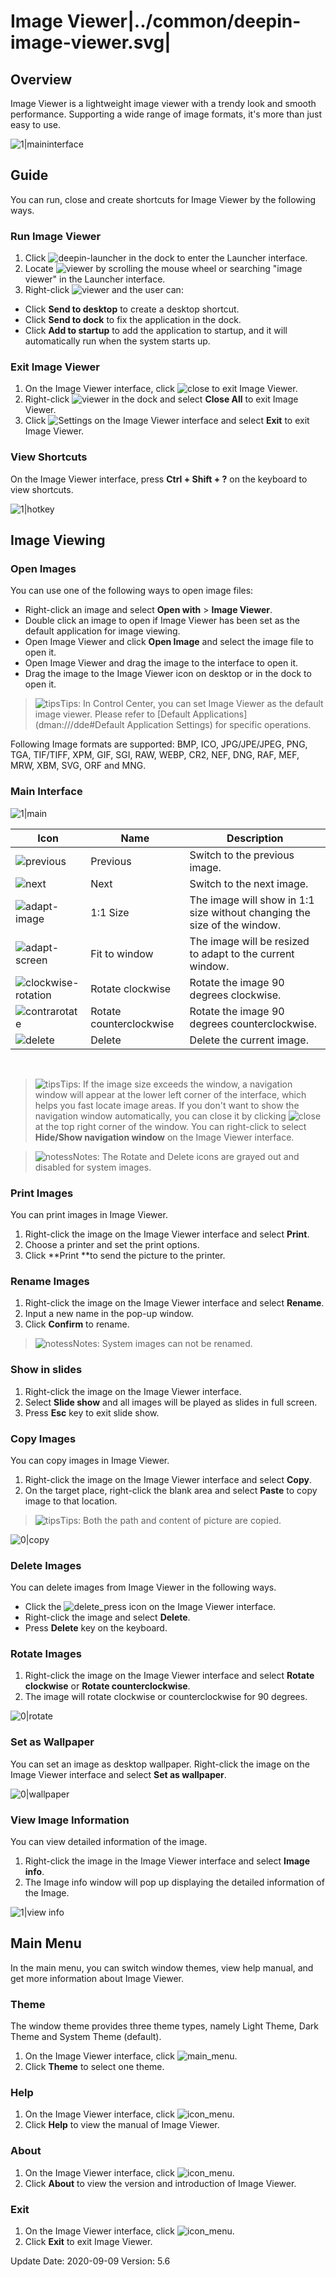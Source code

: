 # Image Viewer|../common/deepin-image-viewer.svg|

## Overview

Image Viewer is a lightweight image viewer with a trendy look and smooth performance. Supporting a wide range of image formats, it's more than just easy to use. 


![1|maininterface](jpg/main.png)

## Guide

You can run, close and create shortcuts for Image Viewer by the following ways.

### Run Image Viewer

1. Click ![deepin-launcher](icon/deepin-launcher.svg) in the dock to enter the Launcher interface.
2. Locate ![viewer](icon/deepin-image-viewer.svg) by scrolling the mouse wheel or searching "image viewer" in the Launcher interface.
3. Right-click ![viewer](icon/deepin-image-viewer.svg) and the user can:
 - Click **Send to desktop** to create a desktop shortcut.
 - Click **Send to dock** to fix the application in the dock.
 - Click **Add to startup** to add the application to startup, and it will automatically run when the system starts up.


### Exit Image Viewer

1. On the Image Viewer interface, click ![close](icon/close.svg) to exit Image Viewer.
2. Right-click ![viewer](icon/deepin-image-viewer.svg) in the dock and select **Close All** to exit Image Viewer.
3. Click ![Settings](icon/icon_menu.svg) on the Image Viewer interface and select **Exit** to exit Image Viewer.

### View Shortcuts 

On the Image Viewer interface, press **Ctrl + Shift + ?** on the keyboard to view shortcuts. 

![1|hotkey](jpg/hotkey.png)

## Image Viewing

### Open Images
You can use one of the following ways to open image files:

- Right-click an image and select **Open with** > **Image Viewer**. 
- Double click an image to open if Image Viewer has been set as the default application for image viewing.
- Open Image Viewer and click **Open Image** and select the image file to open it.
- Open Image Viewer and drag the image to the interface to open it.
- Drag the image to the Image Viewer icon on desktop or in the dock to open it.

> ![tips](icon/tips.svg)Tips: In Control Center, you can set Image Viewer as the default image viewer. Please refer to [Default Applications](dman:///dde#Default Application Settings) for specific operations.

Following Image formats are supported: BMP, ICO, JPG/JPE/JPEG, PNG, TGA, TIF/TIFF, XPM, GIF, SGI, RAW, WEBP, CR2, NEF, DNG, RAF, MEF, MRW, XBM, SVG, ORF and MNG.

### Main Interface

![1|main](jpg/main.png)

| Icon                                               | Name                    | Description                                                  |
| -------------------------------------------------- | ----------------------- | ------------------------------------------------------------ |
| ![previous](icon/previous.svg)                     | Previous                | Switch to the previous image.                                |
| ![next](icon/next.svg)                             | Next                    | Switch to the next image.                                    |
| ![adapt-image](icon/adapt-image.svg)               | 1:1 Size                | The image will show in 1:1 size without changing the size of the window. |
| ![adapt-screen](icon/adapt-screen.svg)             | Fit to window           | The image will be resized to adapt to the current window.    |
| ![clockwise-rotation](icon/clockwise-rotation.svg) | Rotate clockwise        | Rotate the image 90 degrees clockwise.                       |
| ![contrarotate](icon/contrarotate.svg)             | Rotate counterclockwise | Rotate the image 90 degrees counterclockwise.                |
| ![delete](icon/delete.svg)                         | Delete                  | Delete the current image.                                    |

&nbsp;&nbsp;&nbsp;&nbsp;&nbsp;&nbsp;&nbsp;&nbsp;&nbsp;&nbsp;&nbsp;&nbsp;&nbsp;

> ![tips](icon/tips.svg)Tips: If the image size exceeds the window, a navigation window will appear at the lower left corner of the interface, which helps you fast locate image areas. If you don't want to show the navigation window automatically, you can close it by clicking ![close](icon/close.svg) at the top right corner of the window. You can right-click to select **Hide/Show navigation window** on the Image Viewer interface.

> ![notess](icon/notes.svg)Notes: The Rotate and Delete icons are grayed out and disabled for system images.

### Print Images

You can print images in Image Viewer.

1. Right-click the image on the Image Viewer interface and select **Print**.
2. Choose a printer and set the print options.
3. Click **Print **to send the picture to the printer.

### Rename Images

1. Right-click the image on the Image Viewer interface and select **Rename**.
2. Input a new name in the pop-up window.
3. Click **Confirm** to rename.

> ![notess](icon/notes.svg)Notes: System images can not be renamed.

### Show in slides

1. Right-click the image on the Image Viewer interface.
2. Select **Slide show** and all images will be played as slides in full screen. 
3. Press **Esc** key to exit slide show.

### Copy Images

You can copy images in Image Viewer.

1. Right-click the image on the Image Viewer interface and select **Copy**.
2. On the target place, right-click the blank area and select **Paste** to copy image to that location.

> ![tips](icon/tips.svg)Tips: Both the path and content of picture are copied.

![0|copy](jpg/copy.png)

### Delete Images

You can delete images from Image Viewer in the following ways.

- Click the ![delete_press](icon/delete.svg) icon on the Image Viewer interface. 
- Right-click the image and select **Delete**.
- Press **Delete** key on the keyboard.

### Rotate Images

1. Right-click the image on the Image Viewer interface and select **Rotate clockwise** or **Rotate counterclockwise**.
2. The image will rotate clockwise or counterclockwise for 90 degrees.

![0|rotate](jpg/rotate.png)

### Set as Wallpaper

You can set an image as desktop wallpaper. Right-click the image on the Image Viewer interface and select **Set as wallpaper**.

![0|wallpaper](jpg/wallpaper.png)

### View Image Information

You can view detailed information of the image.
1. Right-click the image in the Image Viewer interface and select **Image info**.
2. The Image info window will pop up displaying the detailed information of the Image.

![1|view info](jpg/info.png)


## Main Menu

In the main menu, you can switch window themes, view help manual, and get more information about Image Viewer.

### Theme

The window theme provides three theme types, namely Light Theme, Dark Theme and System Theme (default).

1. On the Image Viewer interface, click ![main_menu](icon/icon_menu.svg).
2. Click **Theme** to select one theme.

### Help
1. On the Image Viewer interface, click ![icon_menu](icon/icon_menu.svg).
2. Click **Help** to view the manual of Image Viewer.

### About

1. On the Image Viewer interface, click ![icon_menu](icon/icon_menu.svg).
2. Click **About** to view the version and introduction of Image Viewer.

### Exit

1. On the Image Viewer interface, click ![icon_menu](icon/icon_menu.svg).
2. Click **Exit** to exit Image Viewer.
<div class="version-info"><span>Update Date: 2020-09-09</span><span> Version: 5.6</span></div>